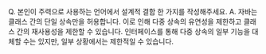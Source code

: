 Q. 본인이 주력으로 사용하는 언어에서 설계적 결함 한 가지를 작성해주세요.
A. 자바는 클래스 간의 단일 상속만을 허용합니다. 이로 인해 다중 상속의 유연성을 제한하고 클래스 간의 재사용성을 제한할 수 있습니다. 인터페이스를 통해 다중 상속의 일부 기능을 대체할 수는 있지만, 일부 상황에서는 제한적일 수 있습니다.
